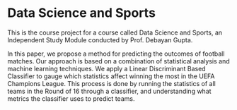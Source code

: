 # Data Science and Sports

This is the course project for a course called Data Science and Sports, an Independent Study Module conducted by Prof. Debayan Gupta. 

In this paper, we propose a method for predicting the outcomes of football matches. Our approach is based on a combination of statistical analysis and machine learning techniques. We apply a Linear Discriminant Based Classifier to gauge which statistics affect winning the most in the UEFA Champions League. This process is done by running the statistics of all teams in the Round of 16 through a classifier, and understanding what metrics the classifier uses to predict teams.
